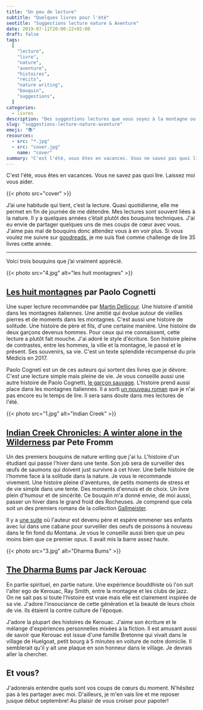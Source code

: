 ```yaml
---
title: "Un peu de lecture"
subtitle: "Quelques livres pour l'été"
seotitle: "Suggestions lecture nature & Aventure"
date: 2019-07-11T20:00:22+02:00
draft: false
tags:
  [
    "lecture",
    "livre",
    "nature",
    "aventure",
    "histoires",
    "récits",
    "nature writing",
    "bouquin",
    "suggestions",
  ]
categories:
  - livres
description: "Des suggestions lectures que vous soyez à la montagne ou sous les cocotiers"
slug: "suggestions-lecture-nature-aventure"
emoji: "📚"
resources:
  - src: "*.jpg"
  - src: "cover.jpg"
    name: "cover"
summary: "C'est l'été, vous êtes en vacances. Vous ne savez pas quoi lire. Laissez moi vous aider. J’ai une habitude qui tient, c’est la lecture. Quasi quotidienne, elle me permet en fin de journée de me détendre."
---
```


C'est l'été, vous êtes en vacances. Vous ne savez pas quoi lire. Laissez moi vous aider.

{{< photo src="cover" >}}

J’ai une habitude qui tient, c’est la lecture. Quasi quotidienne, elle me permet en fin de journée de me détendre. Mes lectures sont souvent liées à la nature. Il y a quelques années c’était plutôt des bouquins techniques. J'ai eu envie de partager quelques uns de mes coups de cœur avec vous. J'aime pas mal de bouquins donc attendez vous à en voir plus. Si vous voulez me suivre sur [goodreads](https://www.goodreads.com/bonjouryannick), je me suis fixé comme challenge de lire 35 livres cette année.

<hr/>

Voici trois bouquins que j’ai vraiment apprécié.

{{< photo src="4.jpg" alt="les huit montagnes" >}}

## [Les huit montagnes](https://amzn.to/2XWw3Xx) par Paolo Cognetti

Une super lecture recommandée par [Martin Dellicour](http://www.martindellicour.be). Une histoire d'amitié dans les montagnes italiennes. Une amitié qui évolue autour de vieilles pierres et de moments dans les montagnes. C'est aussi une histoire de solitude. Une histoire de père et fils, d'une certaine manière. Une histoire de deux garçons devenus hommes. Pour ceux qui me connaissent, cette lecture a plutôt fait mouche. J'ai adoré le style d'écriture. Son histoire pleine de contrastes, entre les hommes, la ville et la montagne, le passé et le présent. Ses souvenirs, sa vie. C'est un texte splendide récompensé du prix Médicis en 2017.

Paolo Cogneti est un de ces auteurs qui sortent des livres que je dévore. C'est une lecture simple mais pleine de vie. Je vous conseille aussi une autre histoire de Paolo Cognetti, [le garçon sauvage](https://amzn.to/32oJlLR). L'histoire prend aussi place dans les montagnes italiennes. Il a sorti [un nouveau roman](https://amzn.to/2Jsun02) que je n'ai pas encore eu le temps de lire. Il sera sans doute dans mes lectures de l'été.

{{< photo src="1.jpg" alt="Indian Creek" >}}

## [Indian Creek Chronicles: A winter alone in the Wilderness](https://amzn.to/32pV8d9) par Pete Fromm

Un des premiers bouquins de nature writing que j'ai lu. L'histoire d'un étudiant qui passe l'hiver dans une tente. Son job sera de surveiller des œufs de saumons qui doivent just survivre à cet hiver. Une belle histoire de l'homme face à la solitude dans la nature. Je vous le recommande vivement. Une histoire pleine d'aventures, de petits moments de stress et de vie simple dans une tente. Des moments d'ennuis et de choix. Un livre plein d'humour et de sincérité. Ce bouquin m'a donné envie, de moi aussi, passer un hiver dans le grand froid des Rocheuses. Je comprend que cela soit un des premiers romans de la collection [Gallmeister](https://www.gallmeister.fr).

Il y a [une suite](https://amzn.to/2NNpgvs) où l'auteur est devenu père et espère emmener ses enfants avec lui dans une cabane pour surveiller des oeufs de poissons à nouveau dans le fin fond du Montana. Je vous le conseille aussi bien que un peu moins bien que ce premier opus. Il avait mis la barre assez haute.

{{< photo src="3.jpg" alt="Dharma Bums" >}}

## [The Dharma Bums](https://amzn.to/2XWJDdM) par Jack Kerouac

En partie spirituel, en partie nature. Une expérience bouddhiste où l'on suit l'alter ego de Kerouac, Ray Smith, entre la montagne et les clubs de jazz. On ne sait pas si toute l'histoire est vraie mais elle est clairement inspirée de sa vie. J'adore l'insouciance de cette génération et la beauté de leurs choix de vie. Ils étaient la contre culture de l'époque.

J'adore la plupart des histoires de Kerouac. J'aime son écriture et le mélange d'expériences personnelles mixées à la fiction. Il est amusant aussi de savoir que Kerouac est issue d'une famille Bretonne qui vivait dans le village de Huelgoat, petit bourg à 5 minutes en voiture de notre domicile. Il semblerait qu'il y ait une plaque en son honneur dans le village. Je devrais aller la chercher.

## Et vous?

J'adorerais entendre quels sont vos coups de cœurs du moment. N'hésitez pas à les partager avec moi. D'ailleurs, je m'en vais lire et me reposer jusque début septembre! Au plaisir de vous croiser pour papoter!
